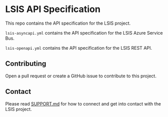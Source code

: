 <!--
SPDX-FileCopyrightText: 'Copyright Contributors to the LSIS project' 

SPDX-License-Identifier: Apache-2.0
-->

# LSIS API Specification

This repo contains the API specification for the LSIS project.

`lsis-asyncapi.yml` contains the API specification for the LSIS Azure Service Bus.

`lsis-openapi.yml` contains the API specification for the LSIS REST API.

## Contributing

Open a pull request or create a GitHub issue to contribute to this project.

## Contact
Please read [SUPPORT.md](SUPPORT.md) for how to connect and get into contact with the LSIS project. 
